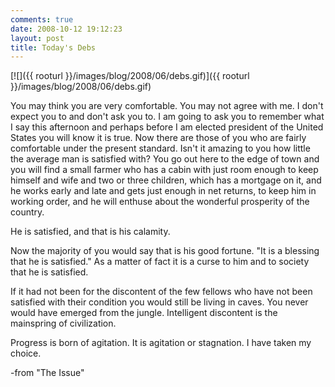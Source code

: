 ```yaml
---
comments: true
date: 2008-10-12 19:12:23
layout: post
title: Today's Debs
---
```


[![]({{ rooturl }}/images/blog/2008/06/debs.gif)]({{ rooturl }}/images/blog/2008/06/debs.gif)

You may think you are very comfortable. You may not agree with me. I don't expect you to and don't ask you to. I am going to ask you to remember what I say this afternoon and perhaps before I am elected president of the United States you will know it is true. Now there are those of you who are fairly comfortable under the present standard. Isn't it amazing to you how little the average man is satisfied with? You go out here to the edge of town and you will find a small farmer who has a cabin with just room enough to keep himself and wife and two or three children, which has a mortgage on it, and he works early and late and gets just enough in net returns, to keep him in working order, and he will enthuse about the wonderful prosperity of the country.<!-- more -->

He is satisfied, and that is his calamity.

Now the majority of you would say that is his good fortune. "It is a blessing that he is satisfied." As a matter of fact it is a curse to him and to society that he is satisfied.

If it had not been for the discontent of the few fellows who have not been satisfied with their condition you would still be living in caves. You never would have emerged from the jungle. Intelligent discontent is the mainspring of civilization.

Progress is born of agitation. It is agitation or stagnation. I have taken my choice.


-from "The Issue"
